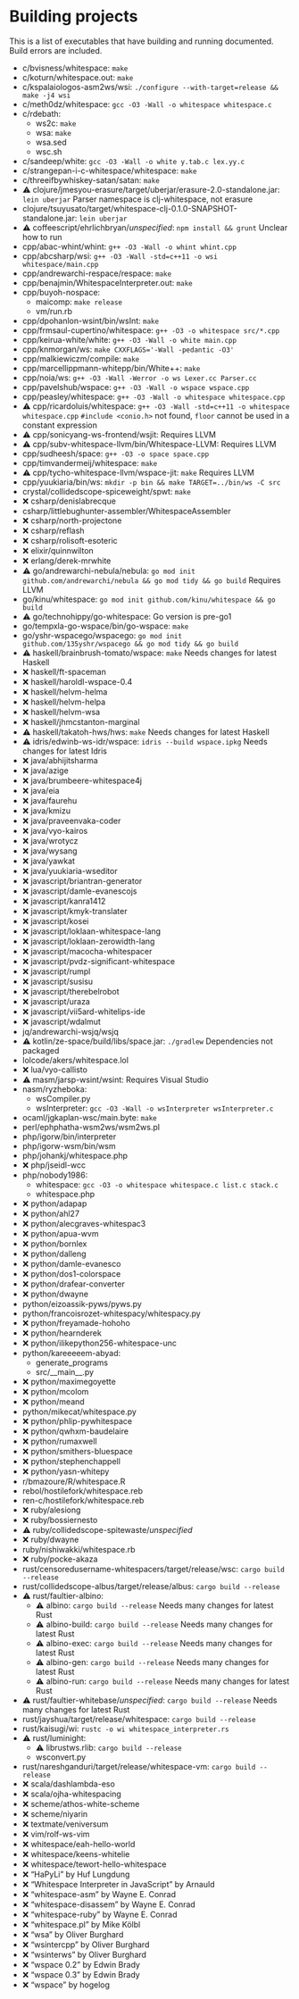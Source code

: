 # Building projects

<!-- Generated by tools/generate_building.jq; DO NOT EDIT. -->

This is a list of executables that have building and running documented.
Build errors are included.

- c/bvisness/whitespace: `make`
- c/koturn/whitespace.out: `make`
- c/kspalaiologos-asm2ws/wsi: `./configure --with-target=release && make -j4 wsi`
- c/meth0dz/whitespace: `gcc -O3 -Wall -o whitespace whitespace.c`
- c/rdebath:
  - ws2c: `make`
  - wsa: `make`
  - wsa.sed
  - wsc.sh
- c/sandeep/white: `gcc -O3 -Wall -o white y.tab.c lex.yy.c`
- c/strangepan-i-c-whitespace/whitespace: `make`
- c/threeifbywhiskey-satan/satan: `make`
- ⚠️ clojure/jmesyou-erasure/target/uberjar/erasure-2.0-standalone.jar: `lein uberjar` Parser namespace is clj-whitespace, not erasure
- clojure/tsuyusato/target/whitespace-clj-0.1.0-SNAPSHOT-standalone.jar: `lein uberjar`
- ⚠️ coffeescript/ehrlichbryan/*unspecified*: `npm install && grunt` Unclear how to run
- cpp/abac-whint/whint: `g++ -O3 -Wall -o whint whint.cpp`
- cpp/abcsharp/wsi: `g++ -O3 -Wall -std=c++11 -o wsi whitespace/main.cpp`
- cpp/andrewarchi-respace/respace: `make`
- cpp/benajmin/WhitespaceInterpreter.out: `make`
- cpp/buyoh-nospace:
  - maicomp: `make release`
  - vm/run.rb
- cpp/dpohanlon-wsint/bin/wsInt: `make`
- cpp/frmsaul-cupertino/whitespace: `g++ -O3 -o whitespace src/*.cpp`
- cpp/keirua-white/white: `g++ -O3 -Wall -o white main.cpp`
- cpp/knmorgan/ws: `make CXXFLAGS='-Wall -pedantic -O3'`
- cpp/malkiewiczm/compile: `make`
- cpp/marcellippmann-whitepp/bin/White++: `make`
- cpp/noia/ws: `g++ -O3 -Wall -Werror -o ws Lexer.cc Parser.cc`
- cpp/pavelshub/wspace: `g++ -O3 -Wall -o wspace wspace.cpp`
- cpp/peasley/whitespace: `g++ -O3 -Wall -o whitespace whitespace.cpp`
- ⚠️ cpp/ricardoluis/whitespace: `g++ -O3 -Wall -std=c++11 -o whitespace whitespace.cpp` `#include <conio.h>` not found, `floor` cannot be used in a constant expression
- ⚠️ cpp/sonicyang-ws-frontend/wsjit: Requires LLVM
- ⚠️ cpp/subv-whitespace-llvm/bin/Whitespace-LLVM: Requires LLVM
- cpp/sudheesh/space: `g++ -O3 -o space space.cpp`
- cpp/timvandermeij/whitespace: `make`
- ⚠️ cpp/tycho-whitespace-llvm/wspace-jit: `make` Requires LLVM
- cpp/yuukiaria/bin/ws: `mkdir -p bin && make TARGET=../bin/ws -C src`
- crystal/collidedscope-spiceweight/spwt: `make`
- ❌ csharp/denislabrecque
- csharp/littlebughunter-assembler/WhitespaceAssembler
- ❌ csharp/north-projectone
- ❌ csharp/reflash
- ❌ csharp/rolisoft-esoteric
- ❌ elixir/quinnwilton
- ❌ erlang/derek-mrwhite
- ⚠️ go/andrewarchi-nebula/nebula: `go mod init github.com/andrewarchi/nebula && go mod tidy && go build` Requires LLVM
- go/kinu/whitespace: `go mod init github.com/kinu/whitespace && go build`
- ⚠️ go/technohippy/go-whitespace: Go version is pre-go1
- go/tempxla-go-wspace/bin/go-wspace: `make`
- go/yshr-wspacego/wspacego: `go mod init github.com/135yshr/wspacego && go mod tidy && go build`
- ⚠️ haskell/brainbrush-tomato/wspace: `make` Needs changes for latest Haskell
- ❌ haskell/ft-spaceman
- ❌ haskell/haroldl-wspace-0.4
- ❌ haskell/helvm-helma
- ❌ haskell/helvm-helpa
- ❌ haskell/helvm-wsa
- ❌ haskell/jhmcstanton-marginal
- ⚠️ haskell/takatoh-hws/hws: `make` Needs changes for latest Haskell
- ⚠️ idris/edwinb-ws-idr/wspace: `idris --build wspace.ipkg` Needs changes for latest Idris
- ❌ java/abhijitsharma
- ❌ java/azige
- ❌ java/brumbeere-whitespace4j
- ❌ java/eia
- ❌ java/faurehu
- ❌ java/kmizu
- ❌ java/praveenvaka-coder
- ❌ java/vyo-kairos
- ❌ java/wrotycz
- ❌ java/wysang
- ❌ java/yawkat
- ❌ java/yuukiaria-wseditor
- ❌ javascript/briantran-generator
- ❌ javascript/damle-evanescojs
- ❌ javascript/kanra1412
- ❌ javascript/kmyk-translater
- ❌ javascript/kosei
- ❌ javascript/loklaan-whitespace-lang
- ❌ javascript/loklaan-zerowidth-lang
- ❌ javascript/macocha-whitespacer
- ❌ javascript/pvdz-significant-whitespace
- ❌ javascript/rumpl
- ❌ javascript/susisu
- ❌ javascript/therebelrobot
- ❌ javascript/uraza
- ❌ javascript/vii5ard-whitelips-ide
- ❌ javascript/wdalmut
- jq/andrewarchi-wsjq/wsjq
- ⚠️ kotlin/ze-space/build/libs/space.jar: `./gradlew` Dependencies not packaged
- lolcode/akers/whitespace.lol
- ❌ lua/vyo-callisto
- ⚠️ masm/jarsp-wsint/wsint: Requires Visual Studio
- nasm/ryzheboka:
  - wsCompiler.py
  - wsInterpreter: `gcc -O3 -Wall -o wsInterpreter wsInterpreter.c`
- ocaml/jgkaplan-wsc/main.byte: `make`
- perl/ephphatha-wsm2ws/wsm2ws.pl
- php/igorw/bin/interpreter
- php/igorw-wsm/bin/wsm
- php/johankj/whitespace.php
- ❌ php/jseidl-wcc
- php/nobody1986:
  - whitespace: `gcc -O3 -o whitespace whitespace.c list.c stack.c`
  - whitespace.php
- ❌ python/adapap
- ❌ python/ahl27
- ❌ python/alecgraves-whitespac3
- ❌ python/apua-wvm
- ❌ python/bornlex
- ❌ python/dalleng
- ❌ python/damle-evanesco
- ❌ python/dos1-colorspace
- ❌ python/drafear-converter
- ❌ python/dwayne
- python/eizoassik-pyws/pyws.py
- python/francoisrozet-whitespacy/whitespacy.py
- ❌ python/freyamade-hohoho
- ❌ python/hearnderek
- ❌ python/ilikepython256-whitespace-unc
- python/kareeeeem-abyad:
  - generate\_programs
  - src/\_\_main\_\_.py
- ❌ python/maximegoyette
- ❌ python/mcolom
- ❌ python/meand
- python/mikecat/whitespace.py
- ❌ python/phlip-pywhitespace
- ❌ python/qwhxm-baudelaire
- ❌ python/rumaxwell
- ❌ python/smithers-bluespace
- ❌ python/stephenchappell
- ❌ python/yasn-whitepy
- r/bmazoure/R/whitespace.R
- rebol/hostilefork/whitespace.reb
- ren-c/hostilefork/whitespace.reb
- ❌ ruby/alesiong
- ❌ ruby/bossiernesto
- ⚠️ ruby/collidedscope-spitewaste/*unspecified*
- ❌ ruby/dwayne
- ruby/nishiwakki/whitespace.rb
- ❌ ruby/pocke-akaza
- rust/censoredusername-whitespacers/target/release/wsc: `cargo build --release`
- rust/collidedscope-albus/target/release/albus: `cargo build --release`
- ⚠️ rust/faultier-albino:
  - ⚠️ albino: `cargo build --release` Needs many changes for latest Rust
  - ⚠️ albino-build: `cargo build --release` Needs many changes for latest Rust
  - ⚠️ albino-exec: `cargo build --release` Needs many changes for latest Rust
  - ⚠️ albino-gen: `cargo build --release` Needs many changes for latest Rust
  - ⚠️ albino-run: `cargo build --release` Needs many changes for latest Rust
- ⚠️ rust/faultier-whitebase/*unspecified*: `cargo build --release` Needs many changes for latest Rust
- rust/jayshua/target/release/whitespace: `cargo build --release`
- rust/kaisugi/wi: `rustc -o wi whitespace_interpreter.rs`
- ⚠️ rust/luminight:
  - ⚠️ librustws.rlib: `cargo build --release`
  - wsconvert.py
- rust/nareshganduri/target/release/whitespace-vm: `cargo build --release`
- ❌ scala/dashlambda-eso
- ❌ scala/ojha-whitespacing
- ❌ scheme/athos-white-scheme
- ❌ scheme/niyarin
- ❌ textmate/veniversum
- ❌ vim/rolf-ws-vim
- ❌ whitespace/eah-hello-world
- ❌ whitespace/keens-whitelie
- ❌ whitespace/tewort-hello-whitespace
- ❌ “HaPyLi” by Huf Lungdung
- ❌ “Whitespace Interpreter in JavaScript” by Arnauld
- ❌ “whitespace-asm” by Wayne E. Conrad
- ❌ “whitespace-disassem” by Wayne E. Conrad
- ❌ “whitespace-ruby” by Wayne E. Conrad
- ❌ “whitespace.pl” by Mike Kölbl
- ❌ “wsa” by Oliver Burghard
- ❌ “wsintercpp” by Oliver Burghard
- ❌ “wsinterws” by Oliver Burghard
- ❌ “wspace 0.2” by Edwin Brady
- ❌ “wspace 0.3” by Edwin Brady
- ❌ “wspace” by hogelog
